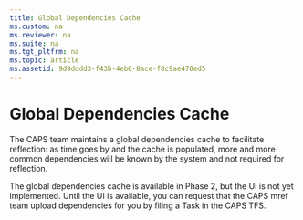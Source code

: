 ```yaml
---
title: Global Dependencies Cache
ms.custom: na
ms.reviewer: na
ms.suite: na
ms.tgt_pltfrm: na
ms.topic: article
ms.assetid: 9d9dddd3-f43b-4eb6-8ace-f8c9ae470ed5
---
```

# Global Dependencies Cache
The CAPS team maintains a global dependencies cache to facilitate reflection: as time goes by and the cache is populated, more and more common dependencies will be known by the system and not required for reflection.

The global dependencies cache is available in Phase 2, but the UI is not yet implemented. Until the UI is available, you can request that the CAPS mref team upload dependencies for you by filing a Task in the CAPS TFS.